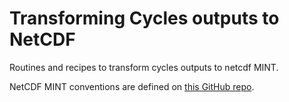 # Transforming Cycles outputs to NetCDF

Routines and recipes to transform cycles outputs to netcdf MINT. 

NetCDF MINT conventions are defined on [this GitHub repo](https://github.com/mintproject/MINT-NetCDF-Convention).

